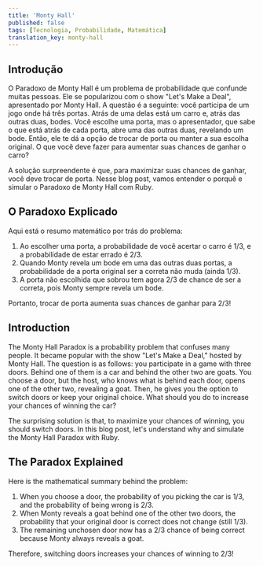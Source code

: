 ```yaml
---
title: 'Monty Hall'
published: false
tags: [Tecnologia, Probabilidade, Matemática]
translation_key: monty-hall
---
```


<div class="lang-pt" markdown="1">

## Introdução

O Paradoxo de Monty Hall é um problema de probabilidade que confunde muitas pessoas. Ele se popularizou com o show "Let's Make a Deal", apresentado por Monty Hall. A questão é a seguinte: você participa de um jogo onde há três portas. Atrás de uma delas está um carro e, atrás das outras duas, bodes. Você escolhe uma porta, mas o apresentador, que sabe o que está atrás de cada porta, abre uma das outras duas, revelando um bode. Então, ele te dá a opção de trocar de porta ou manter a sua escolha original. O que você deve fazer para aumentar suas chances de ganhar o carro?

A solução surpreendente é que, para maximizar suas chances de ganhar, você deve trocar de porta. Nesse blog post, vamos entender o porquê e simular o Paradoxo de Monty Hall com Ruby.

## O Paradoxo Explicado

Aqui está o resumo matemático por trás do problema:

1. Ao escolher uma porta, a probabilidade de você acertar o carro é 1/3, e a probabilidade de estar errado é 2/3.
2. Quando Monty revela um bode em uma das outras duas portas, a probabilidade de a porta original ser a correta não muda (ainda 1/3).
3. A porta não escolhida que sobrou tem agora 2/3 de chance de ser a correta, pois Monty sempre revela um bode.

Portanto, trocar de porta aumenta suas chances de ganhar para 2/3!

</div>

<div class="lang-en" markdown="1">

## Introduction

The Monty Hall Paradox is a probability problem that confuses many people. It became popular with the show "Let's Make a Deal," hosted by Monty Hall. The question is as follows: you participate in a game with three doors. Behind one of them is a car and behind the other two are goats. You choose a door, but the host, who knows what is behind each door, opens one of the other two, revealing a goat. Then, he gives you the option to switch doors or keep your original choice. What should you do to increase your chances of winning the car?

The surprising solution is that, to maximize your chances of winning, you should switch doors. In this blog post, let's understand why and simulate the Monty Hall Paradox with Ruby.

## The Paradox Explained

Here is the mathematical summary behind the problem:

1. When you choose a door, the probability of you picking the car is 1/3, and the probability of being wrong is 2/3.
2. When Monty reveals a goat behind one of the other two doors, the probability that your original door is correct does not change (still 1/3).
3. The remaining unchosen door now has a 2/3 chance of being correct because Monty always reveals a goat.

Therefore, switching doors increases your chances of winning to 2/3!

</div>

